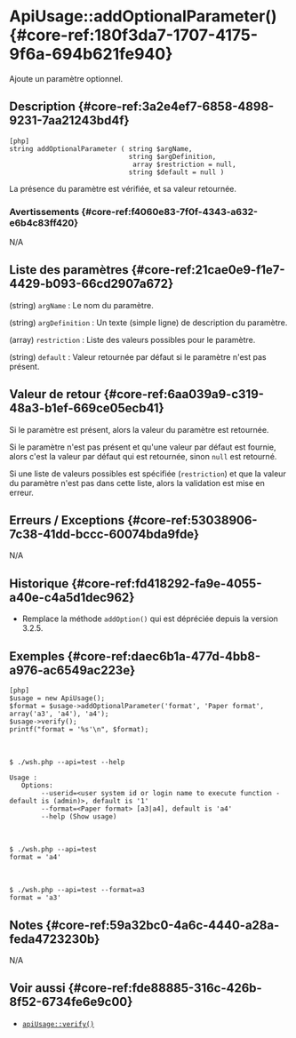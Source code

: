 # ApiUsage::addOptionalParameter() {#core-ref:180f3da7-1707-4175-9f6a-694b621fe940}

<div class="short-description">
Ajoute un paramètre optionnel.
</div>

## Description {#core-ref:3a2e4ef7-6858-4898-9231-7aa21243bd4f}

    [php]
    string addOptionalParameter ( string $argName,
                                  string $argDefinition,
                                   array $restriction = null,
                                  string $default = null )

La présence du paramètre est vérifiée, et sa valeur retournée.

### Avertissements {#core-ref:f4060e83-7f0f-4343-a632-e6b4c83ff420}

N/A

## Liste des paramètres {#core-ref:21cae0e9-f1e7-4429-b093-66cd2907a672}

(string) `argName`
:   Le nom du paramètre.

(string) `argDefinition`
:   Un texte (simple ligne) de description du paramètre.

(array) `restriction`
:   Liste des valeurs possibles pour le paramètre.

(string) `default`
:   Valeur retournée par défaut si le paramètre n'est pas présent.

## Valeur de retour {#core-ref:6aa039a9-c319-48a3-b1ef-669ce05ecb41}

Si le paramètre est présent, alors la valeur du paramètre est retournée.

Si le paramètre n'est pas présent et qu'une valeur par défaut est fournie, alors
c'est la valeur par défaut qui est retournée, sinon `null` est retourné.

Si une liste de valeurs possibles est spécifiée (`restriction`) et que la valeur
du paramètre n'est pas dans cette liste, alors la validation est mise en erreur.

## Erreurs / Exceptions {#core-ref:53038906-7c38-41dd-bccc-60074bda9fde}

N/A

## Historique {#core-ref:fd418292-fa9e-4055-a40e-c4a5d1dec962}

*   Remplace la méthode `addOption()` qui est dépréciée depuis la version 3.2.5.

## Exemples {#core-ref:daec6b1a-477d-4bb8-a976-ac6549ac223e}

    [php]
    $usage = new ApiUsage();
    $format = $usage->addOptionalParameter('format', 'Paper format', array('a3', 'a4'), 'a4');
    $usage->verify();
    printf("format = '%s'\n", $format);

&nbsp;

    $ ./wsh.php --api=test --help
    
    Usage :
       Options:
            --userid=<user system id or login name to execute function - default is (admin)>, default is '1'
            --format=<Paper format> [a3|a4], default is 'a4'
            --help (Show usage)

&nbsp;

    $ ./wsh.php --api=test
    format = 'a4'

&nbsp;

    $ ./wsh.php --api=test --format=a3
    format = 'a3'

## Notes {#core-ref:59a32bc0-4a6c-4440-a28a-feda4723230b}

N/A

## Voir aussi {#core-ref:fde88885-316c-426b-8f52-6734fe6e9c00}

*   [`apiUsage::verify()`][apiUsage_verify]

<!-- links -->
[apiUsage_verify]: #core-ref:26496476-30f7-4e64-979a-fb019d762b7b
